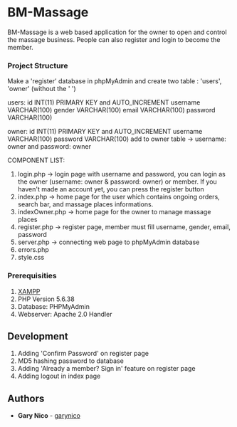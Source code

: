 # BM-Massage
BM-Massage is a web based application for the owner to open and control the massage business. People can also register and login to become the member.

### Project Structure

Make a 'register' database in phpMyAdmin and create two table : 'users', 'owner'  (without the ' ')

users:
id INT(11) PRIMARY KEY and AUTO_INCREMENT
username VARCHAR(100)
gender VARCHAR(100)
email VARCHAR(100)
password VARCHAR(100)

owner:
id INT(11) PRIMARY KEY and AUTO_INCREMENT
username VARCHAR(100)
password VARCHAR(100)
add to owner table -> username: owner and password: owner

COMPONENT LIST: 
1. login.php -> login page with username and password, you can login as the owner (username: owner & password: owner) or member. If you haven't made an account yet, you can press the register button          
2. index.php -> home page for the user which contains ongoing orders, search bar, and massage places informations.
3. indexOwner.php -> home page for the owner to manage massage places
4. register.php -> register page, member must fill username, gender, email, password
5. server.php -> connecting web page to phpMyAdmin database
6. errors.php
6. style.css

### Prerequisities

1. [XAMPP](https://www.apachefriends.org/download.html)
2. PHP Version 5.6.38
3. Database: PHPMyAdmin
4. Webserver: Apache 2.0 Handler

## Development
1. Adding 'Confirm Password' on register page
2. MD5 hashing password to database
3. Adding 'Already a member? Sign in' feature on register page
4. Adding logout in index page

## Authors

* **Gary Nico** - [garynico](https://github.com/garynico)



